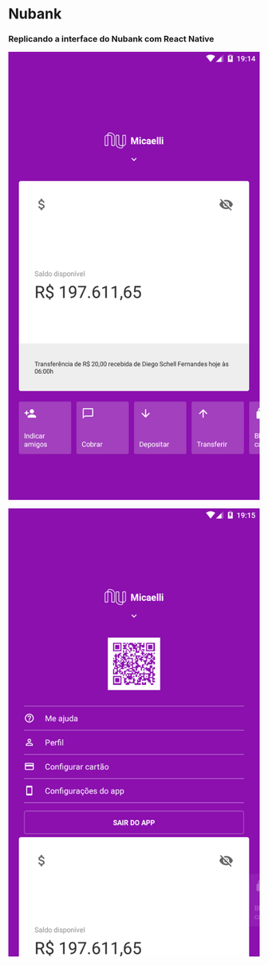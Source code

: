 # Nubank
### Replicando a interface do Nubank com React Native


![interface-nubank](https://github.com/MicaelliMedeiros/Nubank/blob/master/interface.png)

![menu-nubank](https://github.com/MicaelliMedeiros/Nubank/blob/master/menu.png)

